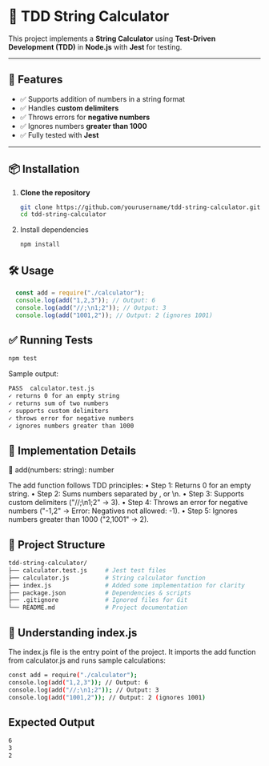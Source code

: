 # 🧮 TDD String Calculator

This project implements a **String Calculator** using **Test-Driven Development (TDD)** in **Node.js** with **Jest** for testing.

---

## 🚀 Features
- ✅ Supports addition of numbers in a string format  
- ✅ Handles **custom delimiters**  
- ✅ Throws errors for **negative numbers**  
- ✅ Ignores numbers **greater than 1000**  
- ✅ Fully tested with **Jest**  

---

## 📦 Installation

1. **Clone the repository**  
   ```sh
   git clone https://github.com/yourusername/tdd-string-calculator.git
   cd tdd-string-calculator
   
2.	Install dependencies   
    ```sh
    npm install

## 🛠 Usage
```js
  const add = require("./calculator");
  console.log(add("1,2,3")); // Output: 6
  console.log(add("//;\n1;2")); // Output: 3
  console.log(add("1001,2")); // Output: 2 (ignores 1001)
```
## ✅ Running Tests
  ```sh
  npm test
```
Sample output:
```sh
PASS  calculator.test.js
✓ returns 0 for an empty string
✓ returns sum of two numbers
✓ supports custom delimiters
✓ throws error for negative numbers
✓ ignores numbers greater than 1000
```
## 📝 Implementation Details

📌 add(numbers: string): number

The add function follows TDD principles:
	•	Step 1: Returns 0 for an empty string.
	•	Step 2: Sums numbers separated by , or \n.
	•	Step 3: Supports custom delimiters ("//;\n1;2" → 3).
	•	Step 4: Throws an error for negative numbers ("-1,2" → Error: Negatives not allowed: -1).
	•	Step 5: Ignores numbers greater than 1000 ("2,1001" → 2).

## 📂 Project Structure
```sh
tdd-string-calculator/
├── calculator.test.js	   # Jest test files
├── calculator.js          # String calculator function
├── index.js          	   # Added some implementation for clarity
├── package.json           # Dependencies & scripts
├── .gitignore             # Ignored files for Git
└── README.md              # Project documentation
```
## 📝 Understanding index.js
The index.js file is the entry point of the project. It imports the add function from calculator.js and runs sample calculations:
```sh
const add = require("./calculator");
console.log(add("1,2,3")); // Output: 6
console.log(add("//;\n1;2")); // Output: 3
console.log(add("1001,2")); // Output: 2 (ignores 1001)
```
## Expected Output
```sh
6
3
2
